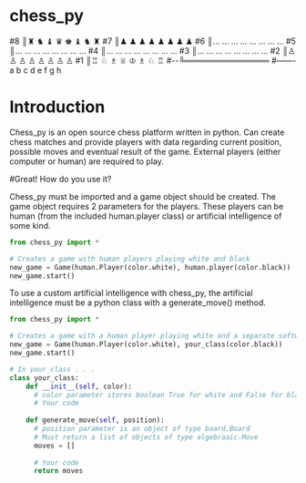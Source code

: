# chess_py

#8 ║♜ ♞ ♝ ♛ ♚ ♝ ♞ ♜
#7 ║♟ ♟ ♟ ♟ ♟ ♟ ♟ ♟
#6 ║… … … … … … … …
#5 ║… … … … … … … …
#4 ║… … … … … … … …
#3 ║… … … … … … … …
#2 ║♙ ♙ ♙ ♙ ♙ ♙ ♙ ♙
#1 ║♖ ♘ ♗ ♕ ♔ ♗ ♘ ♖
#--╚═══════════════
#——-a b c d e f g h

# Introduction

Chess_py is an open source chess platform written in python. Can create chess matches and provide players with data regarding current position, possible moves and eventual result of the game. External players (either computer or human) are required to play.

#Great! How do you use it?

Chess_py must be imported and a game object should be created. The game object requires 2 parameters for the players. These players can be human (from the included human.player class) or artificial intelligence of some kind. 
```python
from chess_py import *

# Creates a game with human players playing white and black
new_game = Game(human.Player(color.white), human.player(color.black))
new_game.start()
```
To use a custom artificial intelligence with chess_py, the artificial intelligence must be a python class with a generate_move() method.
```python
from chess_py import *

# Creates a game with a human player playing white and a separate software playing black
new_game = Game(human.Player(color.white), your_class(color.black))
new_game.start()

# In your_class . . . 
class your_class:
    def __init__(self, color):
      # color parameter stores boolean True for white and False for black.
      # Your code
    
    def generate_move(self, position):
      # position parameter is an object of type board.Board
      # Must return a list of objects of type algebraaic.Move
      moves = []
      
      # Your code
      return moves
```
